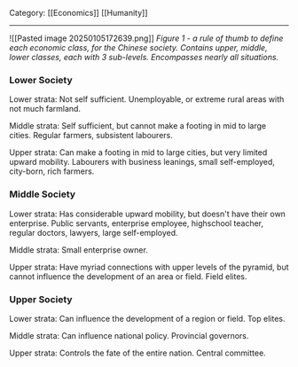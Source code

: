 Category: [[Economics]] [[Humanity]]
___
![[Pasted image 20250105172639.png]]
*Figure 1 - a rule of thumb to define each economic class, for the Chinese society. Contains upper, middle, lower classes, each with 3 sub-levels. Encompasses nearly all situations.*

### Lower Society
Lower strata: Not self sufficient. Unemployable, or extreme rural areas with not much farmland. 

Middle strata: Self sufficient, but cannot make a footing in mid to large cities. Regular farmers, subsistent labourers.

Upper strata: Can make a footing in mid to large cities, but very limited upward mobility. Labourers with business leanings, small self-employed, city-born, rich farmers. 
### Middle Society
Lower strata: Has considerable upward mobility, but doesn't have their own enterprise. Public servants, enterprise employee, highschool teacher, regular doctors, lawyers, large self-employed. 

Middle strata: Small enterprise owner. 

Upper strata: Have myriad connections with upper levels of the pyramid, but cannot influence the development of an area or field. Field elites. 
### Upper Society
Lower strata: Can influence the development of a region or field. Top elites.

Middle strata: Can influence national policy. Provincial governors.

Upper strata: Controls the fate of the entire nation. Central committee. 


